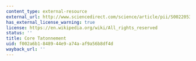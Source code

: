 ```yaml
---
content_type: external-resource
external_url: http://www.sciencedirect.com/science/article/pii/S0022053105002759
has_external_license_warning: true
license: https://en.wikipedia.org/wiki/All_rights_reserved
status: ''
title: Core Tatonnement
uid: f002a6b1-8489-44e9-a74a-af9a56b8df4d
wayback_url: ''
---
```


